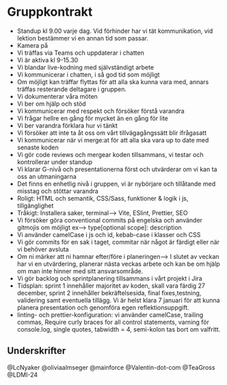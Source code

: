 # Gruppkontrakt

- Standup kl 9.00 varje dag. Vid förhinder har vi tät kommunikation, vid lektion bestämmer vi en annan tid som passar.
- Kamera på
- Vi träffas via Teams och uppdaterar i chatten
- Vi är aktiva kl 9-15.30
- Vi blandar live-kodning med självständigt arbete
- Vi kommunicerar i chatten, i så god tid som möjligt
- Om möjligt kan träffar flyttas för att alla ska kunna vara med, annars träffas resterande deltagare i gruppen.
- Vi dokumenterar våra möten
- Vi ber om hjälp och stöd
- Vi kommunicerar med respekt och försöker förstå varandra
- Vi frågar hellre en gång för mycket än en gång för lite
- Vi ber varandra förklara hur vi tänkt
- Vi försöker att inte ta åt oss om vårt tillvägagångssätt blir ifrågasatt
- Vi kommunicerar när vi merge:at för att alla ska vara up to date med senaste koden
- Vi gör code reviews och mergear koden tillsammans, vi testar och kontrollerar under standup
- Vi klarar G-nivå och presentationerna först och utvärderar om vi kan ta oss an utmaningarna
- Det finns en enhetlig nivå i gruppen, vi är nybörjare och tillåtande med misstag och stöttar varandra
- Roligt: HTML och semantik, CSS/Sass, funktioner & logik i js, tillgänglighet
- Tråkigt: Installera saker, terminal--> Vite, ESlint, Prettier, SEO
- Vi försöker göra conventional commits på engelska och använder gitmojis om möjligt ex--> type[optional scope]: description
- Vi använder camelCase i js och id, kebab-case i klasser och CSS
- Vi gör commits för en sak i taget, commitar när något är färdigt eller när vi behöver avsluta
- Om ni märker att ni hamnar efter/före i planeringen--> I slutet av veckan har vi en utvärdering, planerar nästa veckas arbete och kan be om hjälp om man inte hinner med sitt ansvarsområde.
- Vi gör backlog och sprintplanering tillsammans i vårt projekt i Jira
- Tidsplan: sprint 1 innehåller majoritet av koden, skall vara färdig 27 december, sprint 2 innehåller bekräftelsesida, final fixes,testning, validering samt eventuella tillägg. Vi är helst klara 7 januari för att kunna planera presentation och genomföra egen reflektionsuppgift.
- linting- och prettier-konfiguration: vi använder camelCase, trailing commas, Require curly braces for all control statements, varning för console.log, single quotes, tabwidth = 4, semi-kolon tas bort om valfritt.

## Underskrifter
@LcNyaker
@oliviaalmseger
@mainforce
@Valentin-dot-com
@TeaGross
@LDMI-24